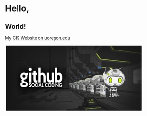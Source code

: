 # Hello,
## World!

[My CIS Website on uoregon.edu](http://pages.uoregon.edu/mpatton/111/)

![github social coding logo](images/github-image.jpg)
